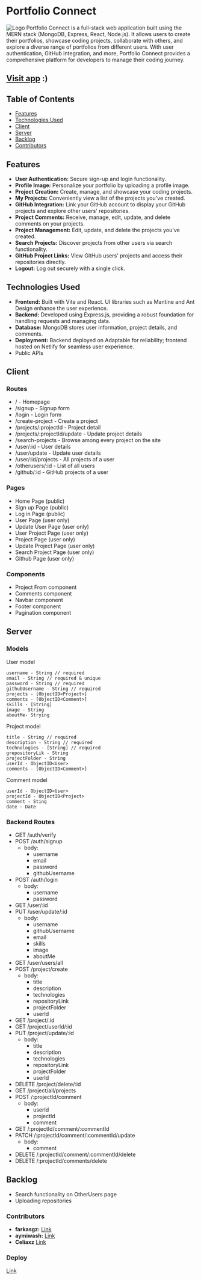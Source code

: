 # Portfolio Connect

![Logo](favicon-16x16.png)
Portfolio Connect is a full-stack web application built using the MERN stack (MongoDB, Express, React, Node.js). It allows users to create their portfolios, showcase coding projects, collaborate with others, and explore a diverse range of portfolios from different users. With user authentication, GitHub integration, and more, Portfolio Connect provides a comprehensive platform for developers to manage their coding journey.

## [Visit app](https://portfolio-connect.netlify.app/) :)

## Table of Contents

- [Features](#features)
- [Technologies Used](#technologies-used)
- [Client](#client)
- [Server](#server)
- [Backlog](#backlog)
- [Contributors](#contributors)

## Features

- **User Authentication:** Secure sign-up and login functionality.
- **Profile Image:** Personalize your portfolio by uploading a profile image.
- **Project Creation:** Create, manage, and showcase your coding projects.
- **My Projects:** Conveniently view a list of the projects you've created.
- **GitHub Integration:** Link your GitHub account to display your GitHub projects and explore other users' repositories.
- **Project Comments:** Receive, manage, edit, update, and delete comments on your projects.
- **Project Management:** Edit, update, and delete the projects you've created.
- **Search Projects:** Discover projects from other users via search functionality.
- **GitHub Project Links:** View GitHub users' projects and access their repositories directly.
- **Logout:** Log out securely with a single click.

## Technologies Used

- **Frontend:** Built with Vite and React. UI libraries such as Mantine and Ant Design enhance the user experience.
- **Backend:** Developed using Express.js, providing a robust foundation for handling requests and managing data.
- **Database:** MongoDB stores user information, project details, and comments.
- **Deployment:** Backend deployed on Adaptable for reliability; frontend hosted on Netlify for seamless user experience.
- Public APIs

## Client
### Routes
- / - Homepage
- /signup - Signup form
- /login - Login form
- /create-project - Create a project
- /projects/:projectId - Project detail
- /projects/:projectId/update - Update project details
- /search-projects - Browse among every project on the site
- /user/:id - User details
- /user/update - Update user details
- /user/:id/projects - All projects of a user
- /otherusers/:id - List of all users
- /github/:id - GitHub projects of a user

### Pages
- Home Page (public)
- Sign up Page (public)
- Log in Page (public)
- User Page (user only)
- Update User Page (user only)
- User Project Page (user only)
- Project Page (user only)
- Update Project Page (user only)
- Search Project Page (user only)
- Github Page (user only)

### Components
- Project From component
- Comments component
- Navbar component
- Footer component
- Pagination component

## Server
### Models

User model

```
username - String // required
email - String // required & unique
password - String // required
githubUsername - String // required
projects - [ObjectID<Project>]
comments - [ObjectID<Comment>]
skills - [String]
image - String
aboutMe- Strying
```

Project model

```
title - String // required
description - String // required
technologies - [String] // required
grepositoryLik - String
projectFolder - String
userId - ObjectID<User>
comments - [ObjectID<Comment>]
```

Comment model

```
userId - ObjectID<User>
projectId - ObjectID<Project>
comment - Sting
date - Date
```

### Backend Routes
- GET /auth/verify
- POST /auth/signup
   - body:
      - username
      - email
      - password
      - githubUsername
- POST /auth/login
   - body:
      - username
      - password
- GET /user/:id
- PUT /user/update/:id
   - body:
      - username
      - githubUsername
      - email
      - skills
      - image
      - aboutMe
- GET /user/users/all
- POST /project/create
   - body:
      - title
      - description
      - technologies
      - repositoryLink
      - projectFolder
      - userId
- GET /project/:id
- GET /project/userId/:id
- PUT /project/update/:id
   - body:
      - title
      - description
      - technologies
      - repositoryLink
      - projectFolder
      - userId
- DELETE /project/delete/:id
- GET /project/all/projects
- POST /:projectId/comment
   - body:
      - userId
      - projectId
      - comment
- GET /:projectId/comment/:commentId
- PATCH /:projectId/comment/:commentId/update
   - body:
      - comment
- DELETE /:projectId/comment/:commentId/delete
- DELETE /:projectId/comments/delete

## Backlog
- Search functionality on OtherUsers page
- Uploading repositories

### Contributors

- **farkasgz:** [Link](https://github.com/farkasgz)
- **aymiwash:** [Link](https://github.com/aymiwash)
- **Celiaxz** [Link](https://github.com/Celiaxz)

### Deploy

[Link](https://portfolio-connect.netlify.app/)
